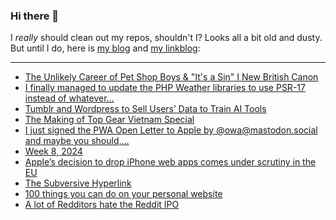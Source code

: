 ### Hi there 👋

I _really_ should clean out my repos, shouldn't I? Looks all a bit old and dusty. But until I do, here is [my blog](https://lostfocus.de/) and [my linkblog](https://dominikschwind.com/links):

--- 

<!-- POST-LIST:START -->
- [The Unlikely Career of Pet Shop Boys &amp; &quot;It&#39;s a Sin&quot; I New British Canon](https://www.youtube.com/watch?v=npLtdAuAyw0)
- [I finally managed to update the PHP Weather libraries to use PSR-17 instead of whatever…](https://lostfocus.de/2024/02/27/232520/)
- [Tumblr and Wordpress to Sell Users’ Data to Train AI Tools](https://www.404media.co/tumblr-and-wordpress-to-sell-users-data-to-train-ai-tools/)
- [The Making of Top Gear Vietnam Special](https://exploreindochina.com/top-gear-vietnam-special)
- [I just signed the PWA Open Letter to Apple by @owa@mastodon.social and maybe you should,…](https://lostfocus.de/2024/02/27/232518/)
- [Week 8, 2024](https://lostfocus.de/2024/02/26/week-8-2024/)
- [Apple’s decision to drop iPhone web apps comes under scrutiny in the EU](https://www.theverge.com/2024/2/26/24083511/apple-eu-investigation-web-app-support)
- [The Subversive Hyperlink](https://blog.jim-nielsen.com/2024/the-subversive-hyperlink/)
- [100 things you can do on your personal website](https://jamesg.blog/2024/02/19/personal-website-ideas/)
- [A lot of Redditors hate the Reddit IPO](https://www.theverge.com/2024/2/24/24081441/reddit-shares-redditor-ipo-user-risk)
<!-- POST-LIST:END -->

<!--
**lostfocus/lostfocus** is a ✨ _special_ ✨ repository because its `README.md` (this file) appears on your GitHub profile.

Here are some ideas to get you started:

- 🔭 I’m currently working on ...
- 🌱 I’m currently learning ...
- 👯 I’m looking to collaborate on ...
- 🤔 I’m looking for help with ...
- 💬 Ask me about ...
- 📫 How to reach me: ...
- 😄 Pronouns: ...
- ⚡ Fun fact: ...
-->
